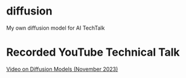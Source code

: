 # diffusion
My own diffusion model for AI TechTalk

# Recorded YouTube Technical Talk 
[Video on Diffusion Models (November 2023)](https://www.youtube.com/watch?v=XV8PQrTNZo8)

